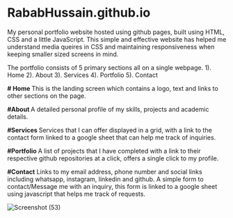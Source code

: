 # RababHussain.github.io

My personal portfolio website hosted using github pages, built using HTML, CSS and a little JavaScript. This simple and effective website has helped me understand media queires in CSS and maintaining responsiveness when keeping smaller sized screens in mind. 


The portfolio consists of 5 primary sections all on a single webpage.
1). Home
2). About
3). Services
4). Portfolio
5). Contact

<b> # Home </b>
This is the landing screen which contains a logo, text and links to other sections on the page.

<b> #About </b>
A detailed personal profile of my skills, projects and academic details.

<b> #Services </b>
Services that I can offer displayed in a grid, with a link to the contact form linked to a google sheet that can help me track of inquiries.

<b> #Portfolio </b>
A list of projects that I have completed with a link to their respective github repositories at a click, offers a single click to my profile.

<b>#Contact</b>
Links to my email address, phone number and social links including whatsapp, instagram, linkedin and github. A simple form to contact/Message me with an inquiry, this form is linked to a google sheet using javascript that helps me track of requests.

![Screenshot (53)](https://user-images.githubusercontent.com/96685742/194405640-0d03ee7c-813f-4824-816d-6d7e604e30f7.png)
